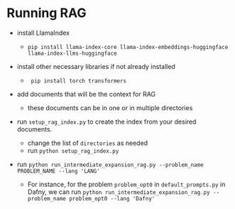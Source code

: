 # Running RAG

- install LlamaIndex

    - ```pip install llama-index-core llama-index-embeddings-huggingface llama-index-llms-huggingface```

- install other necessary libraries if not already installed

    - ``` pip install torch transformers```

- add documents that will be the context for RAG

    - these documents can be in one or in multiple directories

- run ```setup_rag_index.py``` to create the index from your desired documents. 

    - change the list of ```directories``` as needed
    - run ```python setup_rag_index.py ```


- run ```python run_intermediate_expansion_rag.py --problem_name PROBLEM_NAME --lang 'LANG'```

    - For instance, for the problem ```problem_opt0``` in ```default_prompts.py``` in Dafny, we can run  ```python run_intermediate_expansion_rag.py --problem_name problem_opt0 --lang 'Dafny'```

